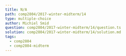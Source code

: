 ```yaml
---
title: N/A
path: comp2804/2017-winter-midterm/14
type: multiple-choice
author: Michiel Smid
question: comp2804/2017-winter-midterm/14/question.ts
solution: comp2804/2017-winter-midterm/14/solution.md
tags:
  - comp2804
  - comp2804-midterm
---
```


